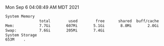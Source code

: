 Mon Sep  6 04:08:49 AM MDT 2021
```bash
System Memory
               total        used        free      shared  buff/cache   available
Mem:           7.7Gi       607Mi       5.1Gi       8.0Mi       2.0Gi       6.8Gi
Swap:          7.6Gi       205Mi       7.4Gi
System Storage
653M	.
```
